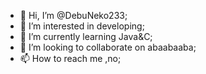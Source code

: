 - 👋 Hi, I’m @DebuNeko233;
- 👀 I’m interested in developing;
- 🌱 I’m currently learning Java&C;
- 💞️ I’m looking to collaborate on abaabaaba;
- 📫 How to reach me ,no;

<!---
DebuNeko233/DebuNeko233 is a ✨ special ✨ repository because its `README.md` (this file) appears on your GitHub profile.
You can click the Preview link to take a look at your changes.
--->
